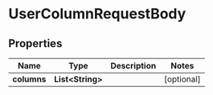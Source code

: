 

# UserColumnRequestBody


## Properties

| Name | Type | Description | Notes |
|------------ | ------------- | ------------- | -------------|
|**columns** | **List&lt;String&gt;** |  |  [optional] |



